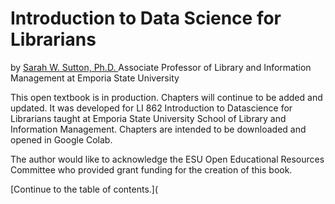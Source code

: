 # Introduction to Data Science for Librarians
by [Sarah W. Sutton, Ph.D. ](https://sites.google.com/g.emporia.edu/slim/student-resources/people/sarah-sutton)
Associate Professor of Library and Information Management at Emporia State University

This open textbook is in production. Chapters will continue to be added and updated. It was developed for LI 862 Introduction to Datascience for Librarians taught at Emporia State University School of Library and Information Management. Chapters are intended to be downloaded and opened in Google Colab.

The author would like to acknowledge the ESU Open Educational Resources Committee who provided grant funding for the creation of this book.

[Continue to the table of contents.](
